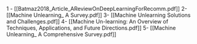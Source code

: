 
1 - [[Batmaz2018_Article_AReviewOnDeepLearningForRecomm.pdf]]
2- [[Machine Unlearning_ A Survey.pdf]]
3- [[Machine Unlearning Solutions and Challenges.pdf]]
4- [[Machine Un-learning: An Overview of Techniques, Applications, and Future Directions.pdf]]
5- [[Machine Unlearning_ A Comprehensive Survey.pdf]]


